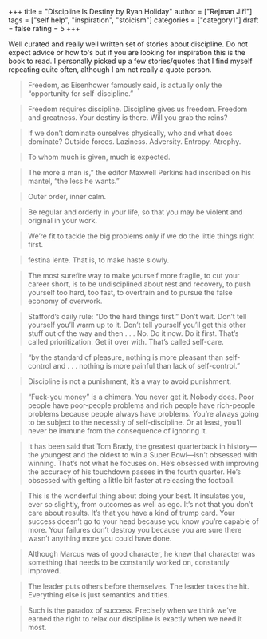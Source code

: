 +++
title = "Discipline Is Destiny by Ryan Holiday"
author = ["Rejman Jiří"]
tags = ["self help", "inspiration", "stoicism"]
categories = ["category1"]
draft = false
rating = 5
+++

Well curated and really well written set of stories about discipline. Do not expect advice or how to's but if you are looking for inspiration this is the book to read. I personally picked up a few stories/quotes that I find myself repeating quite often, although I am not really a quote person.

<!--more-->

> Freedom, as Eisenhower famously said, is actually only the “opportunity for self-discipline.”

> Freedom requires discipline. Discipline gives us freedom. Freedom and greatness. Your destiny is there. Will you grab the reins?

> If we don’t dominate ourselves physically, who and what does dominate? Outside forces. Laziness. Adversity. Entropy. Atrophy.

> To whom much is given, much is expected.

> The more a man is,” the editor Maxwell Perkins had inscribed on his mantel, “the less he wants.”

> Outer order, inner calm.

> Be regular and orderly in your life, so that you may be violent and original in your work.

> We’re fit to tackle the big problems only if we do the little things right first.

> festina lente. That is, to make haste slowly.

> The most surefire way to make yourself more fragile, to cut your career short, is to be undisciplined about rest and recovery, to push yourself too hard, too fast, to overtrain and to pursue the false economy of overwork.

> Stafford’s daily rule: “Do the hard things first.” Don’t wait. Don’t tell yourself you’ll warm up to it. Don’t tell yourself you’ll get this other stuff out of the way and then . . . No. Do it now. Do it first. That’s called prioritization. Get it over with. That’s called self-care.

> “by the standard of pleasure, nothing is more pleasant than self-control and . . . nothing is more painful than lack of self-control.”

> Discipline is not a punishment, it’s a way to avoid punishment.

> “Fuck-you money” is a chimera. You never get it. Nobody does. Poor people have poor-people problems and rich people have rich-people problems because people always have problems. You’re always going to be subject to the necessity of self-discipline. Or at least, you’ll never be immune from the consequence of ignoring it.

> It has been said that Tom Brady, the greatest quarterback in history—the youngest and the oldest to win a Super Bowl—isn’t obsessed with winning. That’s not what he focuses on. He’s obsessed with improving the accuracy of his touchdown passes in the fourth quarter. He’s obsessed with getting a little bit faster at releasing the football.

> This is the wonderful thing about doing your best. It insulates you, ever so slightly, from outcomes as well as ego. It’s not that you don’t care about results. It’s that you have a kind of trump card. Your success doesn’t go to your head because you know you’re capable of more. Your failures don’t destroy you because you are sure there wasn’t anything more you could have done.

> Although Marcus was of good character, he knew that character was something that needs to be constantly worked on, constantly improved.

> The leader puts others before themselves. The leader takes the hit. Everything else is just semantics and titles.

> Such is the paradox of success. Precisely when we think we’ve earned the right to relax our discipline is exactly when we need it most.
